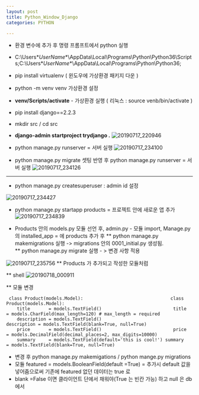 ```yaml
---
layout: post
title: Python_Window_Django
categories: PYTHON

---
```



* 환경 변수에 추가 후 명령 프롬프트에서 python 실행
* C:\Users\**UserName**\AppData\Local\Programs\Python\Python36\Scripts\;C:\Users\**UserName**\AppData\Local\Programs\Python\Python36;

* pip install virtualenv ( 윈도우에 가상환경 패키지 다운 )
* python -m venv venv 가상환경 설정
* **venv/Scripts/activate** - 가상환경 실행   ( 리눅스 : source venb/bin/activate )
* pip install django==2.2.3
* mkdir src / cd src
* **django-admin startproject trydjango .**
![20190717_220946](https://user-images.githubusercontent.com/47915302/61378128-a28f8980-a8df-11e9-818e-421b1819fc99.png)



* python manage.py runserver   = 서버 실행 
![20190717_234100](https://user-images.githubusercontent.com/47915302/61384881-6d3d6880-a8ec-11e9-9046-20aa462e566f.png)
* python manage.py migrate 셋팅 반영 후 python manage.py runserver   = 서버 실행 
![20190717_234126](https://user-images.githubusercontent.com/47915302/61384889-6f9fc280-a8ec-11e9-810e-1329c62ff742.png)

---

* python manage.py createsuperuser   : admin id 설정

![20190717_234427](https://user-images.githubusercontent.com/47915302/61385139-d4f3b380-a8ec-11e9-87db-a3a167618b46.png)


* python manage.py startapp products  = 프로젝트 안에 새로운 앱 추가 
![20190717_234839](https://user-images.githubusercontent.com/47915302/61385472-6d8a3380-a8ed-11e9-9895-33686f7f7481.png)

* Products 안의 models.py 모듈 선언 후, admin.py - 모듈 import, Manage.py 의 installed_app = 에 products 추가 후 
** python manage.py makemigrations 실행 -> migrations 안의 0001_initial.py 생성됨.  
** python manage.py migrate 실행        - > 변경 사항 적용 
 
 ![20190717_235756](https://user-images.githubusercontent.com/47915302/61386157-b7bfe480-a8ee-11e9-9a56-7940a030771d.png)
** Products 가 추가되고 작성한 모듈처럼 

** shell 
![20190718_000911](https://user-images.githubusercontent.com/47915302/61387051-50a32f80-a8f0-11e9-8aad-122b9652c02a.png)

 
 
 ** 모듈 변경 

     class Product(models.Model):	                              class Product(models.Model):
        title       = models.TextField()	                       title       = models.CharField(max_length=120) # max_length = required
        description = models.TextField()	                       description = models.TextField(blank=True, null=True)
        price       = models.TextField()	                       price       = models.DecimalField(decimal_places=2, max_digits=10000)
        summary     = models.TextField(default='this is cool!') summary     = models.TextField(blank=True, null=True) 
    
    
* 변경 후 python manage.py makemigations / python mange.py migrations
* 모듈 featured = models.BooleanField(default =True) = 추가시 default 값을 넣어줌으로써 기존에 featured 없던 데이터는 true 로      
* blank =False 이면 클라이언트 단에서 채워야(True 는 빈칸 가능) 하고 null 은 db에서 
 
